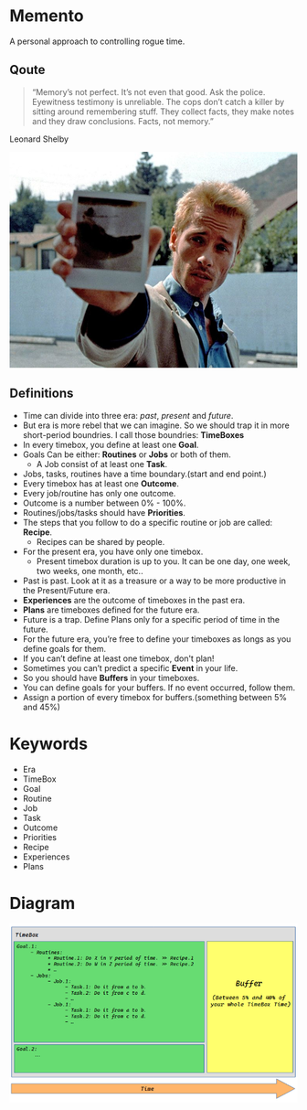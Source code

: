 # Memento

A personal approach to controlling rogue time.

## Qoute
> “Memory’s not perfect. It’s not even that good. Ask the police. Eyewitness testimony is unreliable. The cops don’t catch a killer by sitting around remembering stuff. They collect facts, they make notes and they draw conclusions. Facts, not memory.”

Leonard Shelby

![Demo](./memento.jpg)

## Definitions
- Time can divide into three era: _past_, _present_ and _future_.
- But era is more rebel that we can imagine. So we should trap it in more short-period boundries. I call those boundries: **TimeBoxes**
- In every timebox, you define at least one **Goal**.
- Goals Can be either: **Routines** or **Jobs** or both of them.
  - A Job consist of at least one **Task**.
- Jobs, tasks, routines have a time boundary.(start and end point.)
- Every timebox has at least one **Outcome**.
- Every job/routine has only one outcome.
- Outcome is a number between 0% - 100%.
- Routines/jobs/tasks should have **Priorities**.
- The steps that you follow to do a specific routine or job are called: **Recipe**.
  - Recipes can be shared by people.
- For the present era, you have only one timebox.
  - Present timebox duration is up to you. It can be one day, one week, two weeks, one month, etc..
- Past is past. Look at it as a treasure or a way to be more productive in the Present/Future era.
- **Experiences** are the outcome of timeboxes in the past era.
- **Plans** are timeboxes defined for the future era.
- Future is a trap. Define Plans only for a specific period of time in the future.
- For the future era, you’re free to define your timeboxes as longs as you define goals for them.
- If you can’t define at least one timebox, don't plan!
- Sometimes you can’t predict a specific **Event** in your life.
- So you should have **Buffers** in your timeboxes.
- You can define goals for your buffers. If no event occurred, follow them.
- Assign a portion of every timebox for buffers.(something between 5% and 45%)


# Keywords
- Era
- TimeBox
- Goal
- Routine
- Job
- Task
- Outcome
- Priorities
- Recipe
- Experiences
- Plans


# Diagram
![timebox](./timebox.png)
